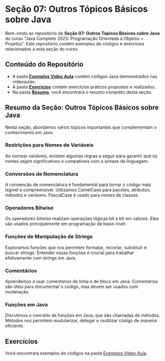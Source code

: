 # Seção 07: Outros Tópicos Básicos sobre Java

Bem-vindo ao repositório da **Seção 07: Outros Tópicos Básicos sobre Java** do curso "Java Completo 2023: Programação Orientada a Objetos + Projetos". Este repositório contém exemplos de códigos e exercícios relacionados a esta seção do curso.

## Conteúdo do Repositório

- A pasta **[Exemplos Video Aula](../SECAO%2007/PROJETOS/EXEMPLOS%20VIDEO%20AULA/)** contém códigos Java demonstrados nas videoaulas.
- A pasta **[Exercicios](../SECAO%2007/PROJETOS/EXERCICIOS/)** contém exercícios práticos propostos e realizados.
- Na pasta **[Resumo](../SECAO%2007/RESUMO/)**, você encontrará o resumo completo desta seção.

## Resumo da Seção: Outros Tópicos Básicos sobre Java

Nesta seção, abordamos vários tópicos importantes que complementam o conhecimento em Java.

### Restrições para Nomes de Variáveis

Ao nomear variáveis, existem algumas regras a seguir para garantir que os nomes sejam significativos e compatíveis com a sintaxe da linguagem.

### Conversões de Nomenclatura

A convenção de nomenclatura é fundamental para tornar o código mais legível e compreensível. Utilizamos CamelCase para pacotes, atributos, métodos e variáveis. PascalCase é usado para nomes de classes.

### Operadores Bitwise

Os operadores bitwise realizam operações lógicas bit a bit em valores. Eles são usados principalmente em programação de baixo nível.

### Funções de Manipulação de Strings

Exploramos funções que nos permitem formatar, recortar, substituir e buscar strings. Entender essas funções é crucial para trabalhar efetivamente com strings em Java.

### Comentários

Aprendemos a usar comentários de linha e de bloco em Java. Comentários são úteis para documentar o código, mas devem ser usados com moderação.

### Funções em Java

Discutimos o conceito de funções em Java, que são chamadas de métodos. Métodos nos permitem modularizar, delegar e reutilizar código de maneira eficiente.

## Exercícios

Você encontrará exemplos de códigos na pasta [Exemplos Video Aula](../SECAO%2007/PROJETOS/EXEMPLOS%20VIDEO%20AULA/).